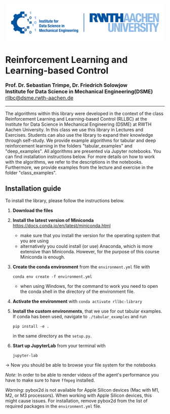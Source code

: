 ![DSME-logo](./class_examples/img/DSME_logo.png)

#  Reinforcement Learning and Learning-based Control

<p style="font-size:12pt";> 
<b> Prof. Dr. Sebastian Trimpe, Dr. Friedrich Solowjow </b><br>
<b> Institute for Data Science in Mechanical Engineering(DSME) </b><br>
<a href = "mailto:rllbc@dsme.rwth-aachen.de">rllbc@dsme.rwth-aachen.de</a><br>
</p>

---
The algorithms within this library were developed in the context of the class Reinforcement Learning and Learning-based Control (RLLBC) at the Institute for Data Science in Mechanical Engineering (DSME) at RWTH Aachen University. In this class we use this library in Lectures and Exercises. Students can also use the library to expand their knowledge through self-study. We provide example algorithms for tabular and deep reinforcement learning in the folders "tabular_examples" and "deep_examples". All algorithms are presented via Jupyter notebooks. You can find installation instructions below. For more details on how to work with the algorithms, we refer to the descriptions in the notebooks. Furthermore, we provide examples from the lecture and exercise in the folder "class_examples".

## Installation guide

To install the library, please follow the instructions below.

1. **Download the files**

1. **Install the latest version of Miniconda** https://docs.conda.io/en/latest/miniconda.html
   - make sure that you install the version for the operating system that you are using
   - alternatively you could install (or use) Anaconda, which is more extensive than Miniconda. However, for the purpose of this course Miniconda is enough.

2. **Create the conda environment** from the `environment.yml` file with
      ```setup 
      conda env create -f environment.yml 
      ```
   - when using Windows, for the command to work you need to open the conda shell in the directory of the environment file.

3. **Activate the environment** with `conda activate rllbc-library`

3. **Install the custom environments**, that we use for out tabular examples. If conda has been used, navigate to `./tabular_examples` and run
   ```setup 
   pip install -e .
   ```
    in the same directory as the `setup.py`.
   
4. **Start up JupyterLab** from your terminal with
   ```setup 
   jupyter-lab
   ```

&rarr; Now you should be able to browse your file system for the notebooks

*Note*: In order to be able to render videos of the agent's performance you have to make sure to have `ffmpeg` installed.

*Warning*: pybox2d is not available for Apple Silicon devices (Mac with M1, M2, or M3 processors). When working with Apple Silicon devices, this might cause issues. For installation, remove pybox2d from the list of required packages in the `environment.yml` file.